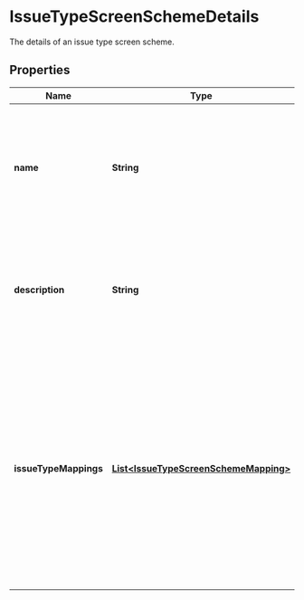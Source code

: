 

# IssueTypeScreenSchemeDetails

The details of an issue type screen scheme.
## Properties

Name | Type | Description | Notes
------------ | ------------- | ------------- | -------------
**name** | **String** | The name of the issue type screen scheme. The name must be unique. The maximum length is 255 characters. | 
**description** | **String** | The description of the issue type screen scheme. The maximum length is 255 characters. |  [optional]
**issueTypeMappings** | [**List&lt;IssueTypeScreenSchemeMapping&gt;**](IssueTypeScreenSchemeMapping.md) | The IDs of the screen schemes for the issue type IDs and *default*. A *default* entry is required to create an issue type screen scheme, it defines the mapping for all issue types without a screen scheme. | 



